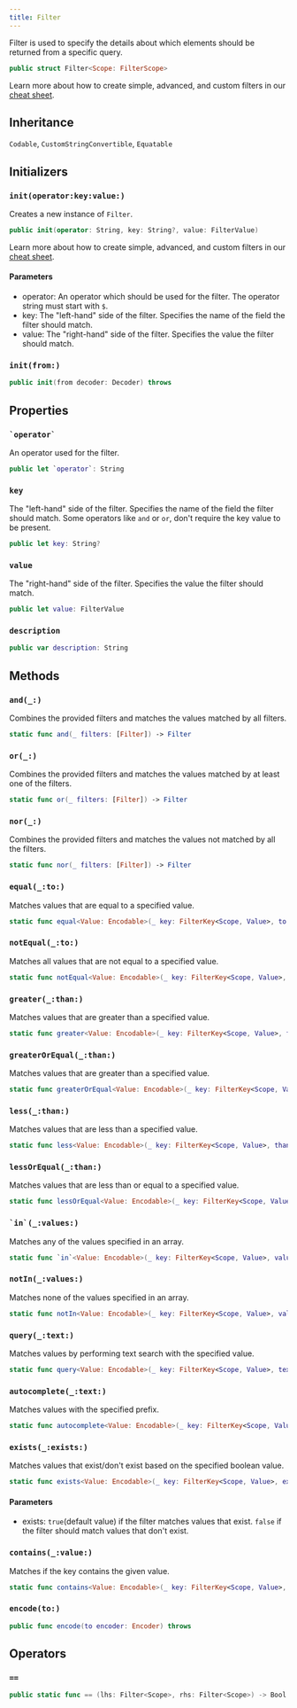 ```yaml
---
title: Filter
---
```


Filter is used to specify the details about which elements should be returned from a specific query.

``` swift
public struct Filter<Scope: FilterScope> 
```

Learn more about how to create simple, advanced, and custom filters in our [cheat sheet](https://github.com/GetStream/stream-chat-swift/wiki/StreamChat-SDK-Cheat-Sheet#query-filters).

## Inheritance

`Codable`, `CustomStringConvertible`, `Equatable`

## Initializers

### `init(operator:key:value:)`

Creates a new instance of `Filter`.

``` swift
public init(operator: String, key: String?, value: FilterValue) 
```

Learn more about how to create simple, advanced, and custom filters in our [cheat sheet](https://github.com/GetStream/stream-chat-swift/wiki/StreamChat-SDK-Cheat-Sheet#query-filters).

> 

#### Parameters

  - operator: An operator which should be used for the filter. The operator string must start with `$`.
  - key: The "left-hand" side of the filter. Specifies the name of the field the filter should match.
  - value: The "right-hand" side of the filter. Specifies the value the filter should match.

### `init(from:)`

``` swift
public init(from decoder: Decoder) throws 
```

## Properties

### `` `operator` ``

An operator used for the filter.

``` swift
public let `operator`: String
```

### `key`

The "left-hand" side of the filter. Specifies the name of the field the filter should match. Some operators like
`and` or `or`, don't require the key value to be present.

``` swift
public let key: String?
```

### `value`

The "right-hand" side of the filter. Specifies the value the filter should match.

``` swift
public let value: FilterValue
```

### `description`

``` swift
public var description: String 
```

## Methods

### `and(_:)`

Combines the provided filters and matches the values matched by all filters.

``` swift
static func and(_ filters: [Filter]) -> Filter 
```

### `or(_:)`

Combines the provided filters and matches the values matched by at least one of the filters.

``` swift
static func or(_ filters: [Filter]) -> Filter 
```

### `nor(_:)`

Combines the provided filters and matches the values not matched by all the filters.

``` swift
static func nor(_ filters: [Filter]) -> Filter 
```

### `equal(_:to:)`

Matches values that are equal to a specified value.

``` swift
static func equal<Value: Encodable>(_ key: FilterKey<Scope, Value>, to value: Value) -> Filter 
```

### `notEqual(_:to:)`

Matches all values that are not equal to a specified value.

``` swift
static func notEqual<Value: Encodable>(_ key: FilterKey<Scope, Value>, to value: Value) -> Filter 
```

### `greater(_:than:)`

Matches values that are greater than a specified value.

``` swift
static func greater<Value: Encodable>(_ key: FilterKey<Scope, Value>, than value: Value) -> Filter 
```

### `greaterOrEqual(_:than:)`

Matches values that are greater than a specified value.

``` swift
static func greaterOrEqual<Value: Encodable>(_ key: FilterKey<Scope, Value>, than value: Value) -> Filter 
```

### `less(_:than:)`

Matches values that are less than a specified value.

``` swift
static func less<Value: Encodable>(_ key: FilterKey<Scope, Value>, than value: Value) -> Filter 
```

### `lessOrEqual(_:than:)`

Matches values that are less than or equal to a specified value.

``` swift
static func lessOrEqual<Value: Encodable>(_ key: FilterKey<Scope, Value>, than value: Value) -> Filter 
```

### `` `in`(_:values:) ``

Matches any of the values specified in an array.

``` swift
static func `in`<Value: Encodable>(_ key: FilterKey<Scope, Value>, values: [Value]) -> Filter 
```

### `notIn(_:values:)`

Matches none of the values specified in an array.

``` swift
static func notIn<Value: Encodable>(_ key: FilterKey<Scope, Value>, values: [Value]) -> Filter 
```

### `query(_:text:)`

Matches values by performing text search with the specified value.

``` swift
static func query<Value: Encodable>(_ key: FilterKey<Scope, Value>, text: String) -> Filter 
```

### `autocomplete(_:text:)`

Matches values with the specified prefix.

``` swift
static func autocomplete<Value: Encodable>(_ key: FilterKey<Scope, Value>, text: String) -> Filter 
```

### `exists(_:exists:)`

Matches values that exist/don't exist based on the specified boolean value.

``` swift
static func exists<Value: Encodable>(_ key: FilterKey<Scope, Value>, exists: Bool = true) -> Filter 
```

#### Parameters

  - exists: `true`(default value) if the filter matches values that exist. `false` if the filter should match values that don't exist.

### `contains(_:value:)`

Matches if the key contains the given value.

``` swift
static func contains<Value: Encodable>(_ key: FilterKey<Scope, Value>, value: String) -> Filter 
```

### `encode(to:)`

``` swift
public func encode(to encoder: Encoder) throws 
```

## Operators

### `==`

``` swift
public static func == (lhs: Filter<Scope>, rhs: Filter<Scope>) -> Bool 
```
